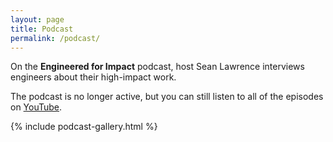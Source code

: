 ```yaml
---
layout: page
title: Podcast
permalink: /podcast/
---
```


<link rel="stylesheet" href="/assets/css/podcast.css">

On the **Engineered for Impact** podcast, host Sean Lawrence interviews engineers about their high-impact work.

The podcast is no longer active, but you can still listen to all of the episodes on [YouTube](https://www.youtube.com/@engineeredforimpact).

{% include podcast-gallery.html %}

